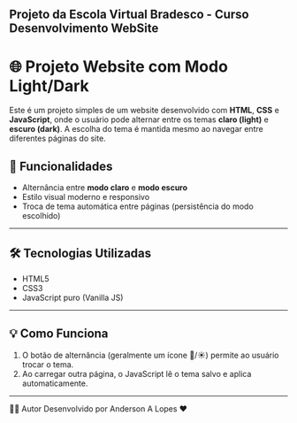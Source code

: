 ## Projeto da Escola Virtual Bradesco - Curso Desenvolvimento WebSite

# 🌐 Projeto Website com Modo Light/Dark

Este é um projeto simples de um website desenvolvido com **HTML**, **CSS** e **JavaScript**, onde o usuário pode alternar entre os temas **claro (light)** e **escuro (dark)**. A escolha do tema é mantida mesmo ao navegar entre diferentes páginas do site.

## 🚀 Funcionalidades

- Alternância entre **modo claro** e **modo escuro**
- Estilo visual moderno e responsivo
- Troca de tema automática entre páginas (persistência do modo escolhido)
---
## 🛠️ Tecnologias Utilizadas
- HTML5
- CSS3
- JavaScript puro (Vanilla JS)
---

## 💡 Como Funciona

1. O botão de alternância (geralmente um ícone 🌙/☀️) permite ao usuário trocar o tema.
2. Ao carregar outra página, o JavaScript lê o tema salvo e aplica automaticamente.
---

🧑‍💻 Autor
Desenvolvido por Anderson A Lopes ❤️


